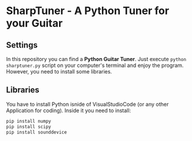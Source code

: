 # SharpTuner - A Python Tuner for your Guitar
## Settings
In this repository you can find a __Python Guitar Tuner__.
Just execute `python sharptuner.py` script on your computer's terminal and enjoy the program. However, you need to install some libraries.
## Libraries
You have to install Python isnide of VisualStudioCode (or any other Application for coding). Inside it you need to install:
```bash 
pip install numpy
pip install scipy
pip install sounddevice
```